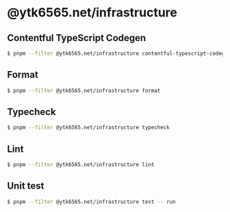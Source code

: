 # @ytk6565.net/infrastructure

## Contentful TypeScript Codegen

```bash
$ pnpm --filter @ytk6565.net/infrastructure contentful-typescript-codegen
```

## Format

```bash
$ pnpm --filter @ytk6565.net/infrastructure format
```

## Typecheck

```bash
$ pnpm --filter @ytk6565.net/infrastructure typecheck
```

## Lint

```bash
$ pnpm --filter @ytk6565.net/infrastructure lint
```

## Unit test

```bash
$ pnpm --filter @ytk6565.net/infrastructure test -- run
```